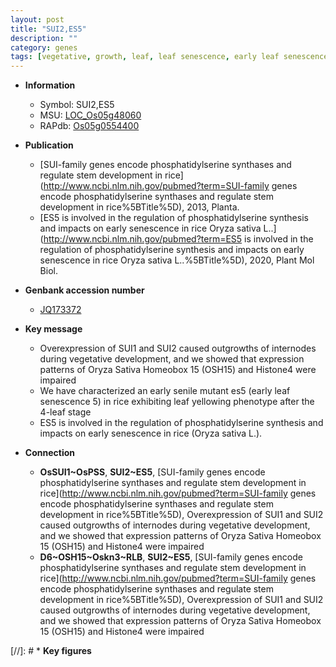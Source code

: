 ```yaml
---
layout: post
title: "SUI2,ES5"
description: ""
category: genes
tags: [vegetative, growth, leaf, leaf senescence, early leaf senescence, senescence]
---
```


* **Information**  
    + Symbol: SUI2,ES5  
    + MSU: [LOC_Os05g48060](http://rice.uga.edu/cgi-bin/ORF_infopage.cgi?orf=LOC_Os05g48060)  
    + RAPdb: [Os05g0554400](https://rapdb.dna.affrc.go.jp/locus/?name=Os05g0554400)  

* **Publication**  
    + [SUI-family genes encode phosphatidylserine synthases and regulate stem development in rice](http://www.ncbi.nlm.nih.gov/pubmed?term=SUI-family genes encode phosphatidylserine synthases and regulate stem development in rice%5BTitle%5D), 2013, Planta.
    + [ES5 is involved in the regulation of phosphatidylserine synthesis and impacts on early senescence in rice Oryza sativa L..](http://www.ncbi.nlm.nih.gov/pubmed?term=ES5 is involved in the regulation of phosphatidylserine synthesis and impacts on early senescence in rice Oryza sativa L..%5BTitle%5D), 2020, Plant Mol Biol.

* **Genbank accession number**  
    + [JQ173372](http://www.ncbi.nlm.nih.gov/nuccore/JQ173372)

* **Key message**  
    + Overexpression of SUI1 and SUI2 caused outgrowths of internodes during vegetative development, and we showed that expression patterns of Oryza Sativa Homeobox 15 (OSH15) and Histone4 were impaired
    + We have characterized an early senile mutant es5 (early leaf senescence 5) in rice exhibiting leaf yellowing phenotype after the 4-leaf stage
    + ES5 is involved in the regulation of phosphatidylserine synthesis and impacts on early senescence in rice (Oryza sativa L.).

* **Connection**  
    + __OsSUI1~OsPSS__, __SUI2~ES5__, [SUI-family genes encode phosphatidylserine synthases and regulate stem development in rice](http://www.ncbi.nlm.nih.gov/pubmed?term=SUI-family genes encode phosphatidylserine synthases and regulate stem development in rice%5BTitle%5D), Overexpression of SUI1 and SUI2 caused outgrowths of internodes during vegetative development, and we showed that expression patterns of Oryza Sativa Homeobox 15 (OSH15) and Histone4 were impaired
    + __D6~OSH15~Oskn3~RLB__, __SUI2~ES5__, [SUI-family genes encode phosphatidylserine synthases and regulate stem development in rice](http://www.ncbi.nlm.nih.gov/pubmed?term=SUI-family genes encode phosphatidylserine synthases and regulate stem development in rice%5BTitle%5D), Overexpression of SUI1 and SUI2 caused outgrowths of internodes during vegetative development, and we showed that expression patterns of Oryza Sativa Homeobox 15 (OSH15) and Histone4 were impaired

[//]: # * **Key figures**  


